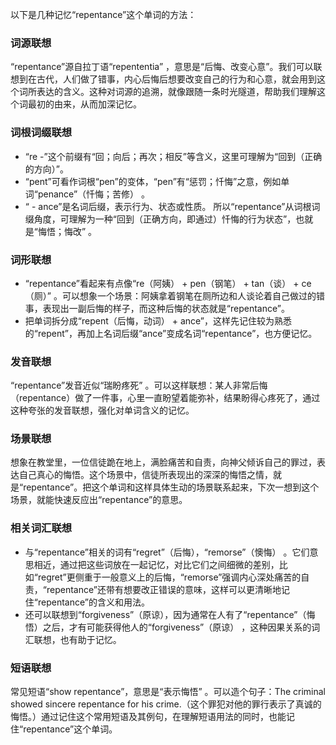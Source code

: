 以下是几种记忆“repentance”这个单词的方法：

### 词源联想
“repentance”源自拉丁语“repententia” ，意思是“后悔、改变心意”。我们可以联想到在古代，人们做了错事，内心后悔后想要改变自己的行为和心意，就会用到这个词所表达的含义。这种对词源的追溯，就像跟随一条时光隧道，帮助我们理解这个词最初的由来，从而加深记忆。 

### 词根词缀联想
 - “re -”这个前缀有“回；向后；再次；相反”等含义，这里可理解为“回到（正确的方向）”。
 - “pent”可看作词根“pen”的变体，“pen”有“惩罚；忏悔”之意，例如单词“penance”（忏悔；苦修） 。
 - “ - ance”是名词后缀，表示行为、状态或性质。
所以“repentance”从词根词缀角度，可理解为一种“回到（正确方向，即通过）忏悔的行为状态”，也就是“悔悟；悔改” 。

### 词形联想
 - “repentance”看起来有点像“re（阿姨） + pen（钢笔） + tan（谈） + ce（厕）” 。可以想象一个场景：阿姨拿着钢笔在厕所边和人谈论着自己做过的错事，表现出一副后悔的样子，而这种后悔的状态就是“repentance”。
 - 把单词拆分成“repent（后悔，动词） + ance”，这样先记住较为熟悉的“repent”，再加上名词后缀“ance”变成名词“repentance”，也方便记忆。

### 发音联想
“repentance”发音近似“瑞盼疼死” 。可以这样联想：某人非常后悔（repentance）做了一件事，心里一直盼望着能弥补，结果盼得心疼死了，通过这种夸张的发音联想，强化对单词含义的记忆。 

### 场景联想
想象在教堂里，一位信徒跪在地上，满脸痛苦和自责，向神父倾诉自己的罪过，表达自己真心的悔悟。这个场景中，信徒所表现出的深深的悔悟之情，就是“repentance”。把这个单词和这样具体生动的场景联系起来，下次一想到这个场景，就能快速反应出“repentance”的意思。 

### 相关词汇联想
 - 与“repentance”相关的词有“regret”（后悔），“remorse”（懊悔） 。它们意思相近，通过把这些词放在一起记忆，对比它们之间细微的差别，比如“regret”更侧重于一般意义上的后悔，“remorse”强调内心深处痛苦的自责，“repentance”还带有想要改正错误的意味，这样可以更清晰地记住“repentance”的含义和用法。
 - 还可以联想到“forgiveness”（原谅），因为通常在人有了“repentance”（悔悟）之后，才有可能获得他人的“forgiveness”（原谅） ，这种因果关系的词汇联想，也有助于记忆。

### 短语联想
常见短语“show repentance”，意思是“表示悔悟” 。可以造个句子：The criminal showed sincere repentance for his crime.（这个罪犯对他的罪行表示了真诚的悔悟。）通过记住这个常用短语及其例句，在理解短语用法的同时，也能记住“repentance”这个单词。 